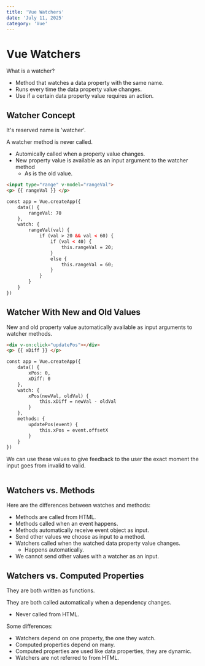 ```yaml
---
title: 'Vue Watchers'
date: 'July 11, 2025'
category: 'Vue'
---
```


# Vue Watchers

What is a watcher?
- Method that watches a data property with the same name.
- Runs every time the data property value changes.
- Use if a certain data property value requires an action.

## Watcher Concept

It's reserved name is 'watcher'.

A watcher method is never called.
- Automically called when a property value changes.
- New property value is available as an input argument to the watcher method
    - As is the old value.

```html
<input type="range" v-model="rangeVal">
<p> {{ rangeVal }} </p>

const app = Vue.createApp({
    data() {
        rangeVal: 70
    },
    watch: {
        rangeVal(val) {
            if (val > 20 && val < 60) {
                if (val < 40) {
                    this.rangeVal = 20;
                }
                else {
                    this.rangeVal = 60;
                }
            }
        }
    }
})
```

## Watcher With New and Old Values

New and old property value automatically available as input arguments to watcher methods.

```html
<div v-on:click="updatePos"></div>
<p> {{ xDiff }} </p>

const app = Vue.createApp({
    data() {
        xPos: 0,
        xDiff: 0
    },
    watch: {
        xPos(newVal, oldVal) {
            this.xDiff = newVal - oldVal
        }
    },
    methods: {
        updatePos(event) {
            this.xPos = event.offsetX
        }
    }
})
```

We can use these values to give feedback to the user the exact moment the input goes from invalid to valid.

```html

```

## Watchers vs. Methods

Here are the differences between watches and methods:
- Methods are called from HTML.
- Methods called when an event happens.
- Methods automatically receive event object as input.
- Send other values we choose as input to a method.
- Watchers called when the watched data property value changes.
    - Happens automatically.
- We cannot send other values with a watcher as an input.

## Watchers vs. Computed Properties

They are both written as functions.

They are both called automatically when a dependency changes.
- Never called from HTML.

Some differences:
- Watchers depend on one property, the one they watch.
- Computed properties depend on many.
- Computed properties are used like data properties, they are dynamic.
- Watchers are not referred to from HTML.
